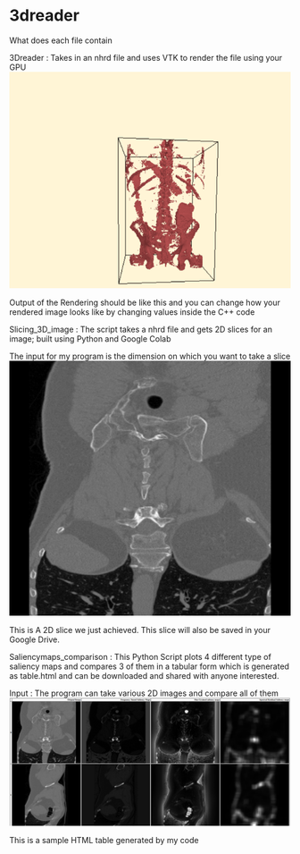 # 3dreader
What does each file contain


3Dreader : Takes in an nhrd file and uses VTK to render the file using your GPU
![input](https://github.com/higgsboson1209/Playing-with-3D-images/blob/main/githubupload.png)


Output of the Rendering should be like this and you can change how your rendered image looks like by changing values inside the C++ code 


Slicing_3D_image : The script takes a nhrd file and gets 2D slices for an image; built using Python and Google Colab

The input for my program is the dimension on which you want to take a slice 
![input](https://github.com/higgsboson1209/Playing-with-3D-images/blob/main/Slice_3D_images/test.png)

This is A 2D slice we just achieved. This slice will also be saved in your Google Drive.



Saliencymaps_comparison : This Python Script plots 4 different type of saliency maps and compares 3 of them in a tabular form which is generated as table.html and can be downloaded and shared with anyone interested.

Input : The program can take various 2D images and compare all of them 
![input](https://github.com/higgsboson1209/Playing-with-3D-images/blob/main/salmapcomparisontables.png)



This is a sample HTML table generated by my code 

